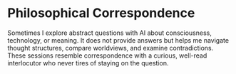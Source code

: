# Philosophical Correspondence

Sometimes I explore abstract questions with AI about consciousness, technology, or meaning. It does not provide answers but helps me navigate thought structures, compare worldviews, and examine contradictions. These sessions resemble correspondence with a curious, well-read interlocutor who never tires of staying on the question.

